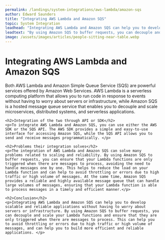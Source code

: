 ```yaml
---
permalink: /landings/system-integrations/aws-lambda/amazon-sqs
author: Edward Saunders
title: "Integrating AWS Lambda and Amazon SQS"
topic: System Integration
leadhead: "Integrating AWS Lambda and Amazon SQS can help you to develop scalable and reliable applications without having to worry about servers or infrastructure"
leadtext: "By using Amazon SQS to buffer requests, you can decouple and scale your Lambda functions and ensure that they are only triggered when there are messages to process. This can help you to avoid throttling or errors due to high traffic or high volume of messages, and can help you to build more efficient and reliable applications."
image: /assets/images/articles/people-sitting-near-table.webp
---
```

<div class="arttext">	<h1>Integrating AWS Lambda and Amazon SQS</h1>
	<p>Both AWS Lambda and Amazon Simple Queue Service (SQS) are powerful services offered by Amazon Web Services. AWS Lambda is a serverless computing platform that allows you to run code in response to events without having to worry about servers or infrastructure, while Amazon SQS is a hosted message queue service that enables you to decouple and scale microservices, distributed systems, and serverless applications. </p>

	<h2>Integration of the two through API or SDK</h2>
	<p>To integrate AWS Lambda and Amazon SQS, you can use either the AWS SDK or the SQS API. The AWS SDK provides a simple and easy-to-use interface for accessing Amazon SQS, while the SQS API allows you to send and receive messages programmatically. </p>

	<h2>Problems their integration solves</h2>
	<p>The integration of AWS Lambda and Amazon SQS can solve many problems related to scaling and reliability. By using Amazon SQS to buffer requests, you can ensure that your Lambda functions are only triggered when there are messages to process, avoiding the need to handle messages one by one. This helps to reduce the load on your Lambda function and can help to avoid throttling or errors due to high traffic or high volume of messages. At the same time, Amazon SQS provides a reliable and highly available message queue that can handle large volumes of messages, ensuring that your Lambda function is able to process messages in a timely and efficient manner.</p>

	<h2>Conclusion</h2>
	<p>Integrating AWS Lambda and Amazon SQS can help you to develop scalable and reliable applications without having to worry about servers or infrastructure. By using Amazon SQS to buffer requests, you can decouple and scale your Lambda functions and ensure that they are only triggered when there are messages to process. This can help you to avoid throttling or errors due to high traffic or high volume of messages, and can help you to build more efficient and reliable applications. </p>
</div>